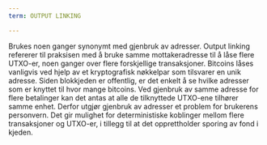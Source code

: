 ```yaml
---
term: OUTPUT LINKING

---
```

Brukes noen ganger synonymt med gjenbruk av adresser. Output linking refererer til praksisen med å bruke samme mottakeradresse til å låse flere UTXO-er, noen ganger over flere forskjellige transaksjoner. Bitcoins låses vanligvis ved hjelp av et kryptografisk nøkkelpar som tilsvarer en unik adresse. Siden blokkjeden er offentlig, er det enkelt å se hvilke adresser som er knyttet til hvor mange bitcoins. Ved gjenbruk av samme adresse for flere betalinger kan det antas at alle de tilknyttede UTXO-ene tilhører samme enhet. Derfor utgjør gjenbruk av adresser et problem for brukerens personvern. Det gir mulighet for deterministiske koblinger mellom flere transaksjoner og UTXO-er, i tillegg til at det opprettholder sporing av fond i kjeden.
